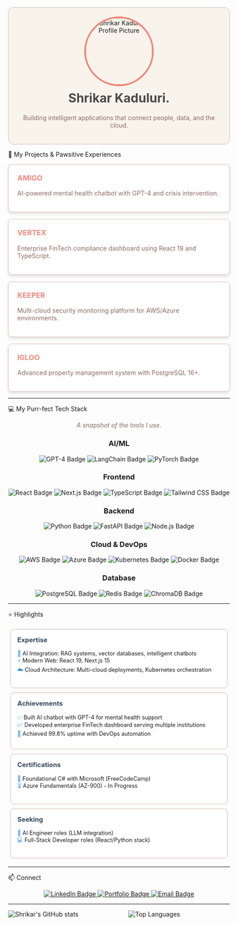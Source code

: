 <div align="center" style="background-color: #F8F4EC; padding: 20px; border-radius: 12px; border: 1px solid #D9B8B0;">
<img src="https://avatars.githubusercontent.com/u/74619725?v=4" alt="Shrikar Kaduluri Profile Picture" width="150" style="border-radius: 50%; border: 4px solid #F1887B;">
<h1 style="color: #4A4A4A; margin-top: 10px;">Shrikar Kaduluri.</h1>
<p style="color: #8C6A64;">
Building intelligent applications that connect people, data, and the cloud.
</p>
</div>

🐾 My Projects & Pawsitive Experiences
<div style="display: grid; grid-template-columns: repeat(auto-fit, minmax(300px, 1fr)); gap: 15px;">
<div style="background-color: #FFFFFF; border: 1px solid #D9B8B0; border-radius: 8px; padding: 20px; box-shadow: 0 4px 6px rgba(0, 0, 0, 0.1);">
<h3 style="color: #F1887B; margin-top: 0;">AMIGO</h3>
<p style="color: #8C6A64;">AI-powered mental health chatbot with GPT-4 and crisis intervention.</p>
</div>
<div style="background-color: #FFFFFF; border: 1px solid #D9B8B0; border-radius: 8px; padding: 20px; box-shadow: 0 4px 6px rgba(0, 0, 0, 0.1);">
<h3 style="color: #F1887B; margin-top: 0;">VERTEX</h3>
<p style="color: #8C6A64;">Enterprise FinTech compliance dashboard using React 19 and TypeScript.</p>
</div>
<div style="background-color: #FFFFFF; border: 1px solid #D9B8B0; border-radius: 8px; padding: 20px; box-shadow: 0 4px 6px rgba(0, 0, 0, 0.1);">
<h3 style="color: #F1887B; margin-top: 0;">KEEPER</h3>
<p style="color: #8C6A64;">Multi-cloud security monitoring platform for AWS/Azure environments.</p>
</div>
<div style="background-color: #FFFFFF; border: 1px solid #D9B8B0; border-radius: 8px; padding: 20px; box-shadow: 0 4px 6px rgba(0, 0, 0, 0.1);">
<h3 style="color: #F1887B; margin-top: 0;">IGLOO</h3>
<p style="color: #8C6A64;">Advanced property management system with PostgreSQL 16+.</p>
</div>
</div>
<hr style="border-color: #D9B8B0;">

💻 My Purr-fect Tech Stack
<div align="center">
<p style="color: #8C6A64; font-style: italic;">A snapshot of the tools I use.</p>
<h3>AI/ML</h3>
<p>
<img src="https://img.shields.io/badge/GPT--4-007ACC?style=flat&logo=openai&logoColor=white" alt="GPT-4 Badge">
<img src="https://img.shields.io/badge/LangChain-F4E7A2?style=flat&logo=langchain&logoColor=black" alt="LangChain Badge">
<img src="https://img.shields.io/badge/PyTorch-EE4C2C?style=flat&logo=pytorch&logoColor=white" alt="PyTorch Badge">
</p>
<h3>Frontend</h3>
<p>
<img src="https://img.shields.io/badge/React_19-61DAFB?style=flat&logo=react&logoColor=black" alt="React Badge">
<img src="https://img.shields.io/badge/Next.js_15-000000?style=flat&logo=next.js&logoColor=white" alt="Next.js Badge">
<img src="https://img.shields.io/badge/TypeScript-3178C6?style=flat&logo=typescript&logoColor=white" alt="TypeScript Badge">
<img src="https://img.shields.io/badge/Tailwind_CSS-06B6D4?style=flat&logo=tailwind-css&logoColor=white" alt="Tailwind CSS Badge">
</p>
<h3>Backend</h3>
<p>
<img src="https://img.shields.io/badge/Python_3.12+-3776AB?style=flat&logo=python&logoColor=white" alt="Python Badge">
<img src="https://img.shields.io/badge/FastAPI-009688?style=flat&logo=fastapi&logoColor=white" alt="FastAPI Badge">
<img src="https://img.shields.io/badge/Node.js_22+-339933?style=flat&logo=node.js&logoColor=white" alt="Node.js Badge">
</p>
<h3>Cloud & DevOps</h3>
<p>
<img src="https://img.shields.io/badge/AWS-232F3E?style=flat&logo=amazon-aws&logoColor=white" alt="AWS Badge">
<img src="https://img.shields.io/badge/Azure-0078D4?style=flat&logo=microsoft-azure&logoColor=white" alt="Azure Badge">
<img src="https://img.shields.io/badge/Kubernetes-326CE5?style=flat&logo=kubernetes&logoColor=white" alt="Kubernetes Badge">
<img src="https://img.shields.io/badge/Docker-2496ED?style=flat&logo=docker&logoColor=white" alt="Docker Badge">
</p>
<h3>Database</h3>
<p>
<img src="https://img.shields.io/badge/PostgreSQL-4169E1?style=flat&logo=postgresql&logoColor=white" alt="PostgreSQL Badge">
<img src="https://img.shields.io/badge/Redis-DC382D?style=flat&logo=redis&logoColor=white" alt="Redis Badge">
<img src="https://img.shields.io/badge/ChromaDB-008000?style=flat&logo=chroma&logoColor=white" alt="ChromaDB Badge">
</p>
</div>
<hr style="border-color: #D9B8B0;">

⭐ Highlights
<div style="display: flex; flex-wrap: wrap; justify-content: space-around; font-size: 0.9em;">
<div style="background-color: #FFFFFF; border: 1px solid #D9B8B0; border-radius: 8px; padding: 15px; margin: 5px; min-width: 250px; flex: 1;">
<h3 style="color: #34495e; margin-top: 0;">Expertise</h3>
<ul style="list-style-type: none; padding: 0;">
<li><span style="color: #3498db;">🧠</span> AI Integration: RAG systems, vector databases, intelligent chatbots</li>
<li><span style="color: #3498db;">⚡</span> Modern Web: React 19, Next.js 15</li>
<li><span style="color: #3498db;">☁️</span> Cloud Architecture: Multi-cloud deployments, Kubernetes orchestration</li>
</ul>
</div>

<div style="background-color: #FFFFFF; border: 1px solid #D9B8B0; border-radius: 8px; padding: 15px; margin: 5px; min-width: 250px; flex: 1;">
<h3 style="color: #34495e; margin-top: 0;">Achievements</h3>
<ul style="list-style-type: none; padding: 0;">
<li><span style="color: #3498db;">✅</span> Built AI chatbot with GPT-4 for mental health support</li>
<li><span style="color: #3498db;">📈</span> Developed enterprise FinTech dashboard serving multiple institutions</li>
<li><span style="color: #3498db;">🚀</span> Achieved 99.8% uptime with DevOps automation</li>
</ul>
</div>

<div style="background-color: #FFFFFF; border: 1px solid #D9B8B0; border-radius: 8px; padding: 15px; margin: 5px; min-width: 250px; flex: 1;">
<h3 style="color: #34495e; margin-top: 0;">Certifications</h3>
<ul style="list-style-type: none; padding: 0;">
<li><span style="color: #3498db;">📄</span> Foundational C# with Microsoft (FreeCodeCamp)</li>
<li><span style="color: #3498db;">⏳</span> Azure Fundamentals (AZ-900) - In Progress</li>
</ul>
</div>

<div style="background-color: #FFFFFF; border: 1px solid #D9B8B0; border-radius: 8px; padding: 15px; margin: 5px; min-width: 250px; flex: 1;">
<h3 style="color: #34495e; margin-top: 0;">Seeking</h3>
<ul style="list-style-type: none; padding: 0;">
<li><span style="color: #3498db;">💼</span> AI Engineer roles (LLM integration)</li>
<li><span style="color: #3498db;">💻</span> Full-Stack Developer roles (React/Python stack)</li>
</ul>
</div>
</div>
<hr style="border-color: #D9B8B0;">

📫 Connect
<p align="center">
<a href="https://www.linkedin.com/in/shrikarkaduluri" target="_blank">
<img src="https://img.shields.io/badge/LinkedIn-0A66C2?style=for-the-badge&logo=linkedin&logoColor=white" alt="LinkedIn Badge">
</a>
<a href="https://shrikarkaduluri.com" target="_blank">
<img src="https://img.shields.io/badge/Portfolio-000000?style=for-the-badge&logo=react&logoColor=61DAFB" alt="Portfolio Badge">
</a>
<a href="mailto:shrikarkaduluri@gmail.com">
<img src="https://img.shields.io/badge/Email-D14836?style=for-the-badge&logo=gmail&logoColor=white" alt="Email Badge">
</a>
</p>
<hr style="border-color: #D9B8B0;">

<div style="display: flex; justify-content: space-around; align-items: center; flex-wrap: wrap;">
<img src="https://github-readme-stats.vercel.app/api?username=Parker2127&show_icons=true&theme=default&count_private=true&hide_rank=true" alt="Shrikar's GitHub stats" style="flex-grow: 1; max-width: 450px;">
<img src="https://github-readme-stats.vercel.app/api/top-langs/?username=Parker2127&layout=compact&theme=default" alt="Top Languages" style="flex-grow: 1; max-width: 450px;">
</div>
